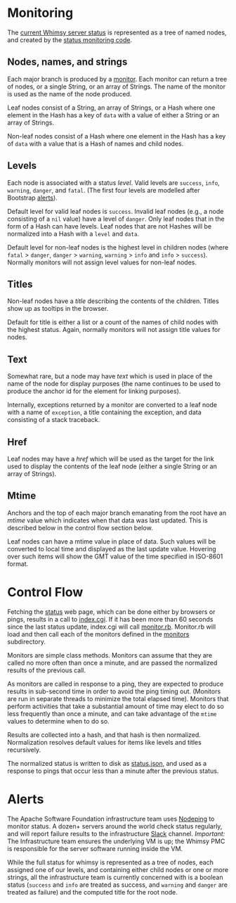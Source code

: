 Monitoring
==========

The [current Whimsy server status](https://whimsy.apache.org/status/) is represented
as a tree of named nodes, and created by the [status monitoring code](https://github.com/apache/whimsy/tree/master/www/status/).

Nodes, names, and strings
-------------------------

Each major branch is produced by a [monitor](monitors).  Each monitor can
return a tree of nodes, or a single String, or an array of Strings.  The name
of the monitor is used as the name of the node produced.

Leaf nodes consist of a String, an array of Strings, or a Hash where one
element in the Hash has a key of `data` with a value of either a String or an
array of Strings.

Non-leaf nodes consist of a Hash where one element in the Hash has a key of
`data` with a value that is a Hash of names and child nodes.

Levels
------

Each node is associated with a status *level*.  Valid levels are `success`,
`info`, `warning`, `danger`, and `fatal`.  (The first four levels are modelled
after Bootstrap [alerts](http://getbootstrap.com/components/#alerts)).

Default level for valid leaf nodes is `success`.  Invalid leaf nodes (e.g., a
node consisting of a `nil` value) have a level of `danger`.  Only leaf nodes
that in the form of a Hash can have levels.  Leaf nodes that are not Hashes
will be normalized into a Hash with a `level` and `data`.

Default level for non-leaf nodes is the highest level in children nodes (where
`fatal` > `danger`, `danger` > `warning`, `warning` > `info` and `info` >
`success`).  Normally monitors will not assign level values for non-leaf
nodes.

Titles
------

Non-leaf nodes have a *title* describing the contents of the children.  Titles
show up as tooltips in the browser.

Default for title is either a list or a count of the names of child nodes with
the highest status.  Again, normally monitors will not assign title values for
nodes.

Text
----

Somewhat rare, but a node may have *text* which is used in place of the name
of the node for display purposes (the name continues to be used to produce the
anchor id for the element for linking purposes).

Internally, exceptions returned by a monitor are converted to a leaf node with
a name of `exception`, a title containing the exception, and data consisting
of a stack traceback. 

Href
----

Leaf nodes may have a *href* which will be used as the target for the link
used to display the contents of the leaf node (either a single String or an
array of Strings).

Mtime
-----

Anchors and the top of each major branch emanating from the root have an
*mtime* value which indicates when that data was last updated.  This is
described below in the control flow section below.

Leaf nodes can have a mtime value in place of data.  Such values will be
converted to local time and displayed as the last update value.  Hovering over
such items will show the GMT value of the time specified in ISO-8601 format.

Control Flow
============

Fetching the [status](https://whimsy.apache.org/status/) web page, which
can be done either by browsers or pings, results in a call to
[index.cgi](https://github.com/apache/whimsy/blob/master/www/status/index.cgi).
If it has been more than 60 seconds since the last status update, index.cgi
will call
[monitor.rb](https://github.com/apache/whimsy/blob/master/www/status/monitor.rb).
Monitor.rb will load and then call each of the monitors defined in the
[monitors](https://github.com/apache/whimsy/tree/master/www/status/monitors)
subdirectory.

Monitors are simple class methods.  Monitors can assume that they are called
no more often than once a minute, and are passed the normalized results of the
previous call.

As monitors are called in response to a ping, they are expected to produce
results in sub-second time in order to avoid the ping timing out.  (Monitors
are run in separate threads to minimize the total elapsed time).  Monitors
that perform activities that take a substantial amount of time may elect to do
so less frequently than once a minute, and can take advantage of the `mtime`
values to determine when to do so.

Results are collected into a hash, and that hash is then normalized.
Normalization resolves default values for items like levels and titles
recursively.

The normalized status is written to disk as [status.json](status.json), and
used as a response to pings that occur less than a minute after the previous
status.

Alerts
======

The Apache Software Foundation infrastructure team uses
[Nodeping](https://nodeping.com/reports/status/70MTNEPXE6) to monitor
status.  A dozen+ servers around the world check status regularly,
and will report failure results to the infrastructure
[Slack](https://the-asf.slack.com/) channel.  _Important:_ The Infrastructure
team ensures the underlying VM is up; the Whimsy PMC is responsible for 
the server software running inside the VM.

While the full status for whimsy is represented as a tree of nodes, each
assigned one of our levels, and containing either child nodes or one or more
strings, all the infrastructure team is currently concerned with is a boolean
status (`success` and `info` are treated as success, and `warning` and
`danger` are treated as failure) and the computed title for the root node.

